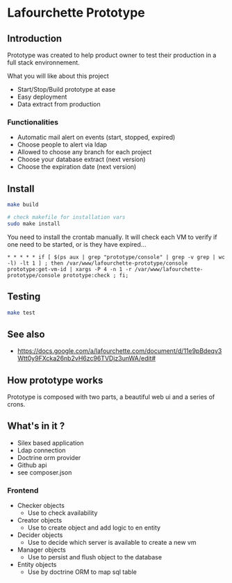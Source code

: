 # Lafourchette Prototype


Introduction
------------

Prototype was created to help product owner to test their production in a full stack environnement.

What you will like about this project

* Start/Stop/Build prototype at ease
* Easy deployment
* Data extract from production

### Functionalities

* Automatic mail alert on events (start, stopped, expired)
* Choose people to alert via ldap
* Allowed to choose any branch for each project
* Choose your database extract (next version)
* Choose the expiration date (next version)


Install
-------

```bash
make build

# check makefile for installation vars
sudo make install
```

You need to install the crontab manually. It will check each VM to verify if one need to be started, or is they have expired...

```
* * * * * if [ $(ps aux | grep "prototype/console" | grep -v grep | wc -l) -lt 1 ] ; then /var/www/lafourchette-prototype/console prototype:get-vm-id | xargs -P 4 -n 1 -r /var/www/lafourchette-prototype/console prototype:check ; fi;
```

Testing
-------

```bash
make test
```

See also
--------
* https://docs.google.com/a/lafourchette.com/document/d/11e9pBdeqv3Wtt0y9FXcka26nb2vH6zc96TVDjz3unWA/edit#


How prototype works
-------------------
Prototype is composed with two parts, a beautiful web ui and a series of crons.

## What's in it ?

* Silex based application
* Ldap connection
* Doctrine orm provider
* Github api
* see composer.json

### Frontend

* Checker objects
    * Use to check availability
* Creator objects
    * Use to create object and add logic to en entity
* Decider objects
    * Use to decide which server is available to create a new vm
* Manager objects
    * Use to persist and flush object to the database
* Entity objects
    * Use by doctrine ORM to map sql table